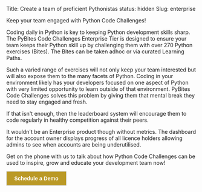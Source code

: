 Title: Create a team of proficient Pythonistas
status: hidden
Slug: enterprise

Keep your team engaged with Python Code Challenges!

Coding daily in Python is key to keeping Python development skills sharp. The PyBites Code Challenges Enterprise Tier is designed to ensure your team keeps their Python skill up by challenging them with over 270 Python exercises (Bites). The Bites can be taken adhoc or via curated Learning Paths.

Such a varied range of exercises will not only keep your team interested but will also expose them to the many facets of Python. Coding in your environment likely has your developers focused on one aspect of Python with very limited opportunity to learn outside of that environment. PyBites Code Challenges solves this problem by giving them that mental break they need to stay engaged and fresh.

If that isn't enough, then the leaderboard system will encourage them to code regularly in healthy competition against their peers.

It wouldn't be an Enterprise product though without metrics. The dashboard for the account owner displays progress of all licence holders allowing admins to see when accounts are being underutilised.

Get on the phone with us to talk about how Python Code Challenges can be used to inspire, grow and educate your development team now!

<!-- ScheduleOnce button START -->
<p class="buttonWrapper">
	<button id="SOIBTN_pybites-platform" style="background: #BA9926; color: #ffffff; padding: 10px 20px; border: 1px solid #c8c8c8; font: bold 14px Arial; cursor: pointer;" data-height="580" data-psz="00" data-so-page="pybites-platform" data-delay="1">Schedule a Demo</button>
</p>
<script type="text/javascript" src="https://cdn.oncehub.com/mergedjs/so.js"></script>
<!-- ScheduleOnce button END -->
